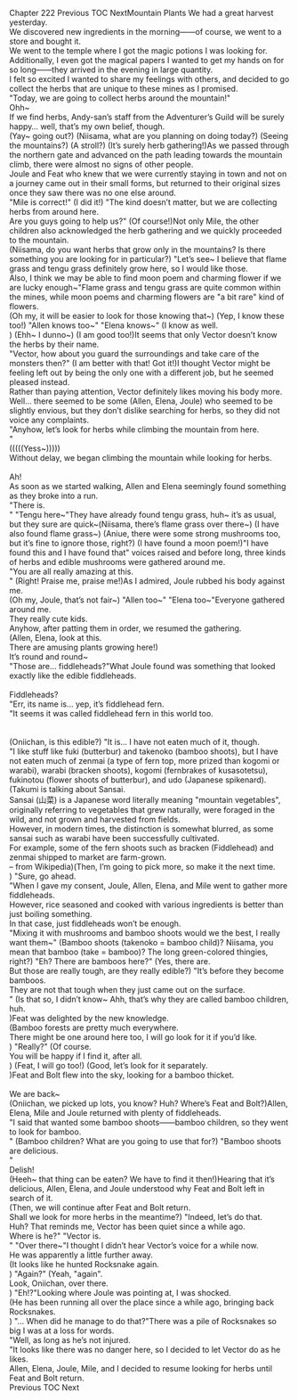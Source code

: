 Chapter 222 Previous TOC NextMountain Plants We had a great harvest yesterday.<br/>
 We discovered new ingredients in the morning——of course, we went to a store and bought it.<br/>
 We went to the temple where I got the magic potions I was looking for.<br/>
 Additionally, I even got the magical papers I wanted to get my hands on for so long——they arrived in the evening in large quantity.<br/>
 I felt so excited I wanted to share my feelings with others, and decided to go collect the herbs that are unique to these mines as I promised.<br/>
"Today, we are going to collect herbs around the mountain!" <br/>
Ohh~<br/>
If we find herbs, Andy-san’s staff from the Adventurer’s Guild will be surely happy… well, that’s my own belief, though.<br/>
(Yay~ going out?) (Niisama, what are you planning on doing today?) (Seeing the mountains?) (A stroll?) (It’s surely herb gathering!)As we passed through the northern gate and advanced on the path leading towards the mountain climb, there were almost no signs of other people.<br/>
 Joule and Feat who knew that we were currently staying in town and not on a journey came out in their small forms, but returned to their original sizes once they saw there was no one else around.<br/>
    "Mile is correct!" (I did it!) "The kind doesn’t matter, but we are collecting herbs from around here.<br/>
 Are you guys going to help us?" (Of course!)Not only Mile, the other children also acknowledged the herb gathering and we quickly proceeded to the mountain.<br/>
(Niisama, do you want herbs that grow only in the mountains? Is there something you are looking for in particular?) "Let’s see~ I believe that flame grass and tengu grass definitely grow here, so I would like those.<br/>
 Also, I think we may be able to find moon poem and charming flower if we are lucky enough~"Flame grass and tengu grass are quite common within the mines, while moon poems and charming flowers are "a bit rare" kind of flowers.<br/>
(Oh my, it will be easier to look for those knowing that~) (Yep, I know these too!) "Allen knows too~" "Elena knows~" (I know as well.<br/>
) (Ehh~ I dunno~) (I am good too!)It seems that only Vector doesn’t know the herbs by their name.<br/>
"Vector, how about you guard the surroundings and take care of the monsters then?" (I am better with that! Got it!)I thought Vector might be feeling left out by being the only one with a different job, but he seemed pleased instead.<br/>
 Rather than paying attention, Vector definitely likes moving his body more.<br/>
 Well… there seemed to be some (Allen, Elena, Joule) who seemed to be slightly envious, but they don’t dislike searching for herbs, so they did not voice any complaints.<br/>
"Anyhow, let’s look for herbs while climbing the mountain from here.<br/>
" <br/>
(((((Yess~)))))<br/>
Without delay, we began climbing the mountain while looking for herbs.<br/>
<br/>
Ah!<br/>
As soon as we started walking, Allen and Elena seemingly found something as they broke into a run.<br/>
"There is.<br/>
" "Tengu here~"They have already found tengu grass, huh~ it’s as usual, but they sure are quick~(Niisama, there’s flame grass over there~) (I have also found flame grass~) (Aniue, there were some strong mushrooms too, but it’s fine to ignore those, right?) (I have found a moon poem!)"I have found this and I have found that" voices raised and before long, three kinds of herbs and edible mushrooms were gathered around me.<br/>
"You are all really amazing at this.<br/>
" (Right! Praise me, praise me!)As I admired, Joule rubbed his body against me.<br/>
(Oh my, Joule, that’s not fair~) "Allen too~" "Elena too~"Everyone gathered around me.<br/>
 They really cute kids.<br/>
 Anyhow, after patting them in order, we resumed the gathering.<br/>
(Allen, Elena, look at this.<br/>
 There are amusing plants growing here!) <br/>
It’s round and round~<br/>
 "Those are… fiddleheads?"What Joule found was something that looked exactly like the edible fiddleheads.<br/>
<br/>
Fiddleheads?<br/>
 "Err, its name is… yep, it’s fiddlehead fern.<br/>
"It seems it was called fiddlehead fern in this world too.<br/>
<br/><br/>
(Oniichan, is this edible?) "It is… I have not eaten much of it, though.<br/>
"I like stuff like fuki (butterbur) and takenoko (bamboo shoots), but I have not eaten much of zenmai (a type of fern top, more prized than kogomi or warabi), warabi (bracken shoots), kogomi (fernbrakes of kusasotetsu), fukinotou (flower shoots of butterbur), and udo (Japanese spikenard).<br/>
(Takumi is talking about Sansai.<br/>
 Sansai (山菜) is a Japanese word literally meaning "mountain vegetables", originally referring to vegetables that grew naturally, were foraged in the wild, and not grown and harvested from fields.<br/>
 However, in modern times, the distinction is somewhat blurred, as some sansai such as warabi have been successfully cultivated.<br/>
 For example, some of the fern shoots such as bracken (Fiddlehead) and zenmai shipped to market are farm-grown.<br/>
 – from Wikipedia)(Then, I’m going to pick more, so make it the next time.<br/>
) "Sure, go ahead.<br/>
"When I gave my consent, Joule, Allen, Elena, and Mile went to gather more fiddleheads.<br/>
 However, rice seasoned and cooked with various ingredients is better than just boiling something.<br/>
 In that case, just fiddleheads won’t be enough.<br/>
"Mixing it with mushrooms and bamboo shoots would we the best, I really want them~" (Bamboo shoots (takenoko = bamboo child)? Niisama, you mean that bamboo (take = bamboo)? The long green-colored thingies, right?) "Eh? There are bamboos here?" (Yes, there are.<br/>
 But those are really tough, are they really edible?) "It’s before they become bamboos.<br/>
 They are not that tough when they just came out on the surface.<br/>
" (Is that so, I didn’t know~ Ahh, that’s why they are called bamboo children, huh.<br/>
)Feat was delighted by the new knowledge.<br/>
(Bamboo forests are pretty much everywhere.<br/>
 There might be one around here too, I will go look for it if you’d like.<br/>
) "Really?" (Of course.<br/>
 You will be happy if I find it, after all.<br/>
) (Feat, I will go too!) (Good, let’s look for it separately.<br/>
)Feat and Bolt flew into the sky, looking for a bamboo thicket.<br/>
<br/>
We are back~<br/>
 (Oniichan, we picked up lots, you know? Huh? Where’s Feat and Bolt?)Allen, Elena, Mile and Joule returned with plenty of fiddleheads.<br/>
"I said that wanted some bamboo shoots——bamboo children, so they went to look for bamboo.<br/>
" (Bamboo children? What are you going to use that for?) "Bamboo shoots are delicious.<br/>
" <br/>
Delish!<br/>
 (Heeh~ that thing can be eaten? We have to find it then!)Hearing that it’s delicious, Allen, Elena, and Joule understood why Feat and Bolt left in search of it.<br/>
(Then, we will continue after Feat and Bolt return.<br/>
 Shall we look for more herbs in the meantime?) "Indeed, let’s do that.<br/>
 Huh? That reminds me, Vector has been quiet since a while ago.<br/>
 Where is he?" "Vector is.<br/>
" "Over there~"I thought I didn’t hear Vector’s voice for a while now.<br/>
 He was apparently a little further away.<br/>
(It looks like he hunted Rocksnake again.<br/>
) "Again?" (Yeah, "again".<br/>
 Look, Oniichan, over there.<br/>
) "Eh!?"Looking where Joule was pointing at, I was shocked.<br/>
(He has been running all over the place since a while ago, bringing back Rocksnakes.<br/>
) "… When did he manage to do that?"There was a pile of Rocksnakes so big I was at a loss for words.<br/>
"Well, as long as he’s not injured.<br/>
"It looks like there was no danger here, so I decided to let Vector do as he likes.<br/>
 Allen, Elena, Joule, Mile, and I decided to resume looking for herbs until Feat and Bolt return.<br/>
 Previous TOC Next<br/><br/>
